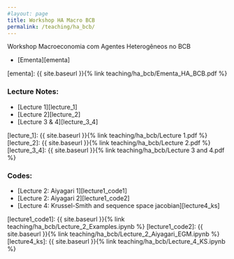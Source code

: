```yaml
---
#layout: page
title: Workshop HA Macro BCB
permalink: /teaching/ha_bcb/
---
```




Workshop Macroeconomia com Agentes Heterogêneos no BCB


- [Ementa][ementa]

[ementa]: {{ site.baseurl }}{% link teaching/ha_bcb/Ementa_HA_BCB.pdf %}


### Lecture Notes:

* [Lecture 1][lecture_1]
* [Lecture 2][lecture_2]
* [Lecture 3 & 4][lecture_3_4]


[lecture_1]: {{ site.baseurl }}{% link teaching/ha_bcb/Lecture 1.pdf %}
[lecture_2]: {{ site.baseurl }}{% link teaching/ha_bcb/Lecture 2.pdf %}
[lecture_3_4]: {{ site.baseurl }}{% link teaching/ha_bcb/Lecture 3 and 4.pdf %}



### Codes:

* [Lecture 2: Aiyagari 1][lecture1_code1]
* [Lecture 2: Aiyagari 2][lecture1_code2]
* [Lecture 4: Krussel-Smith and sequence space jacobian][lecture4_ks]


[lecture1_code1]: {{ site.baseurl }}{% link teaching/ha_bcb/Lecture_2_Examples.ipynb %}
[lecture1_code2]: {{ site.baseurl }}{% link teaching/ha_bcb/Lecture_2_Aiyagari_EGM.ipynb %}
[lecture4_ks]: {{ site.baseurl }}{% link teaching/ha_bcb/Lecture_4_KS.ipynb %}